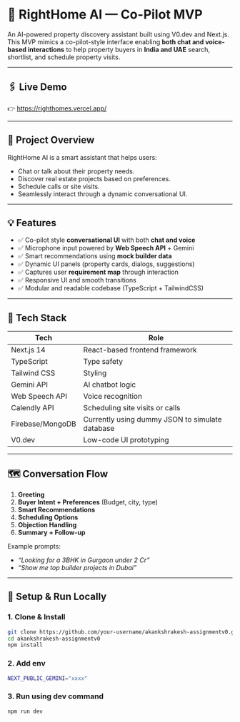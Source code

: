 # 🏡 RightHome AI — Co-Pilot MVP

An AI-powered property discovery assistant built using V0.dev and Next.js. This MVP mimics a co-pilot-style interface enabling **both chat and voice-based interactions** to help property buyers in **India and UAE** search, shortlist, and schedule property visits.

---

## 🖇️ Live Demo

👉 https://righthomes.vercel.app/

---

## 📌 Project Overview

RightHome AI is a smart assistant that helps users:
- Chat or talk about their property needs.
- Discover real estate projects based on preferences.
- Schedule calls or site visits.
- Seamlessly interact through a dynamic conversational UI.

---

## 💡 Features

- ✅ Co-pilot style **conversational UI** with both **chat and voice**
- ✅ Microphone input powered by **Web Speech API** + Gemini
- ✅ Smart recommendations using **mock builder data**
- ✅ Dynamic UI panels (property cards, dialogs, suggestions)
- ✅ Captures user **requirement map** through interaction
- ✅ Responsive UI and smooth transitions
- ✅ Modular and readable codebase (TypeScript + TailwindCSS)

---

## 🧠 Tech Stack

| Tech           | Role                              |
|----------------|-----------------------------------|
| Next.js 14     | React-based frontend framework    |
| TypeScript     | Type safety                       |
| Tailwind CSS   | Styling                           |
| Gemini API     | AI chatbot logic                  |
| Web Speech API | Voice recognition        |
| Calendly API   | Scheduling site visits or calls   |
| Firebase/MongoDB | Currently using dummy JSON to simulate database |
| V0.dev         | Low-code UI prototyping           |

---

## 🗺️ Conversation Flow

1. **Greeting**
2. **Buyer Intent + Preferences** (Budget, city, type)
3. **Smart Recommendations**
4. **Scheduling Options**
5. **Objection Handling**
6. **Summary + Follow-up**

Example prompts:
- _“Looking for a 3BHK in Gurgaon under 2 Cr”_
- _“Show me top builder projects in Dubai”_

---

## 🔧 Setup & Run Locally

### 1. Clone & Install
```bash
git clone https://github.com/your-username/akankshrakesh-assignmentv0.git
cd akankshrakesh-assignmentv0
npm install
```
### 2. Add env
```bash
NEXT_PUBLIC_GEMINI="xxxx"
```
### 3. Run using dev command
```bash
npm run dev
```
